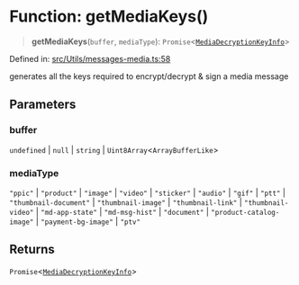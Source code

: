 # Function: getMediaKeys()

> **getMediaKeys**(`buffer`, `mediaType`): `Promise`\<[`MediaDecryptionKeyInfo`](../type-aliases/MediaDecryptionKeyInfo.md)\>

Defined in: [src/Utils/messages-media.ts:58](https://github.com/Fokusdotid/Baileys/blob/982cc5b3c62bfc7b56d2f8f8427b6c1a2dda856f/src/Utils/messages-media.ts#L58)

generates all the keys required to encrypt/decrypt & sign a media message

## Parameters

### buffer

`undefined` | `null` | `string` | `Uint8Array`\<`ArrayBufferLike`\>

### mediaType

`"ppic"` | `"product"` | `"image"` | `"video"` | `"sticker"` | `"audio"` | `"gif"` | `"ptt"` | `"thumbnail-document"` | `"thumbnail-image"` | `"thumbnail-link"` | `"thumbnail-video"` | `"md-app-state"` | `"md-msg-hist"` | `"document"` | `"product-catalog-image"` | `"payment-bg-image"` | `"ptv"`

## Returns

`Promise`\<[`MediaDecryptionKeyInfo`](../type-aliases/MediaDecryptionKeyInfo.md)\>
